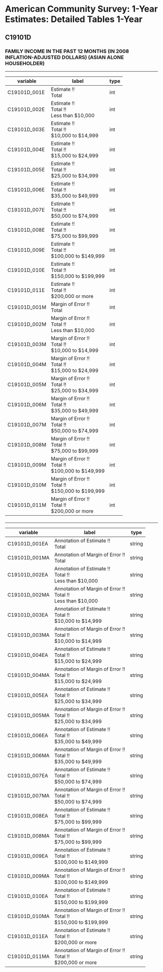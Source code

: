 # American Community Survey: 1-Year Estimates: Detailed Tables 1-Year

## C19101D

### FAMILY INCOME IN THE PAST 12 MONTHS (IN 2008 INFLATION-ADJUSTED DOLLARS) (ASIAN ALONE HOUSEHOLDER)

___

| variable | label | type |
| ----- | ----- | ----- |
| C19101D_001E | Estimate !!<br>Total | int |
| C19101D_002E | Estimate !!<br>Total !!<br>Less than $10,000 | int |
| C19101D_003E | Estimate !!<br>Total !!<br>$10,000 to $14,999 | int |
| C19101D_004E | Estimate !!<br>Total !!<br>$15,000 to $24,999 | int |
| C19101D_005E | Estimate !!<br>Total !!<br>$25,000 to $34,999 | int |
| C19101D_006E | Estimate !!<br>Total !!<br>$35,000 to $49,999 | int |
| C19101D_007E | Estimate !!<br>Total !!<br>$50,000 to $74,999 | int |
| C19101D_008E | Estimate !!<br>Total !!<br>$75,000 to $99,999 | int |
| C19101D_009E | Estimate !!<br>Total !!<br>$100,000 to $149,999 | int |
| C19101D_010E | Estimate !!<br>Total !!<br>$150,000 to $199,999 | int |
| C19101D_011E | Estimate !!<br>Total !!<br>$200,000 or more | int |
| C19101D_001M | Margin of Error !!<br>Total | int |
| C19101D_002M | Margin of Error !!<br>Total !!<br>Less than $10,000 | int |
| C19101D_003M | Margin of Error !!<br>Total !!<br>$10,000 to $14,999 | int |
| C19101D_004M | Margin of Error !!<br>Total !!<br>$15,000 to $24,999 | int |
| C19101D_005M | Margin of Error !!<br>Total !!<br>$25,000 to $34,999 | int |
| C19101D_006M | Margin of Error !!<br>Total !!<br>$35,000 to $49,999 | int |
| C19101D_007M | Margin of Error !!<br>Total !!<br>$50,000 to $74,999 | int |
| C19101D_008M | Margin of Error !!<br>Total !!<br>$75,000 to $99,999 | int |
| C19101D_009M | Margin of Error !!<br>Total !!<br>$100,000 to $149,999 | int |
| C19101D_010M | Margin of Error !!<br>Total !!<br>$150,000 to $199,999 | int |
| C19101D_011M | Margin of Error !!<br>Total !!<br>$200,000 or more | int |
### 

___

| variable | label | type |
| ----- | ----- | ----- |
| C19101D_001EA | Annotation of Estimate !!<br>Total | string |
| C19101D_001MA | Annotation of Margin of Error !!<br>Total | string |
| C19101D_002EA | Annotation of Estimate !!<br>Total !!<br>Less than $10,000 | string |
| C19101D_002MA | Annotation of Margin of Error !!<br>Total !!<br>Less than $10,000 | string |
| C19101D_003EA | Annotation of Estimate !!<br>Total !!<br>$10,000 to $14,999 | string |
| C19101D_003MA | Annotation of Margin of Error !!<br>Total !!<br>$10,000 to $14,999 | string |
| C19101D_004EA | Annotation of Estimate !!<br>Total !!<br>$15,000 to $24,999 | string |
| C19101D_004MA | Annotation of Margin of Error !!<br>Total !!<br>$15,000 to $24,999 | string |
| C19101D_005EA | Annotation of Estimate !!<br>Total !!<br>$25,000 to $34,999 | string |
| C19101D_005MA | Annotation of Margin of Error !!<br>Total !!<br>$25,000 to $34,999 | string |
| C19101D_006EA | Annotation of Estimate !!<br>Total !!<br>$35,000 to $49,999 | string |
| C19101D_006MA | Annotation of Margin of Error !!<br>Total !!<br>$35,000 to $49,999 | string |
| C19101D_007EA | Annotation of Estimate !!<br>Total !!<br>$50,000 to $74,999 | string |
| C19101D_007MA | Annotation of Margin of Error !!<br>Total !!<br>$50,000 to $74,999 | string |
| C19101D_008EA | Annotation of Estimate !!<br>Total !!<br>$75,000 to $99,999 | string |
| C19101D_008MA | Annotation of Margin of Error !!<br>Total !!<br>$75,000 to $99,999 | string |
| C19101D_009EA | Annotation of Estimate !!<br>Total !!<br>$100,000 to $149,999 | string |
| C19101D_009MA | Annotation of Margin of Error !!<br>Total !!<br>$100,000 to $149,999 | string |
| C19101D_010EA | Annotation of Estimate !!<br>Total !!<br>$150,000 to $199,999 | string |
| C19101D_010MA | Annotation of Margin of Error !!<br>Total !!<br>$150,000 to $199,999 | string |
| C19101D_011EA | Annotation of Estimate !!<br>Total !!<br>$200,000 or more | string |
| C19101D_011MA | Annotation of Margin of Error !!<br>Total !!<br>$200,000 or more | string |

